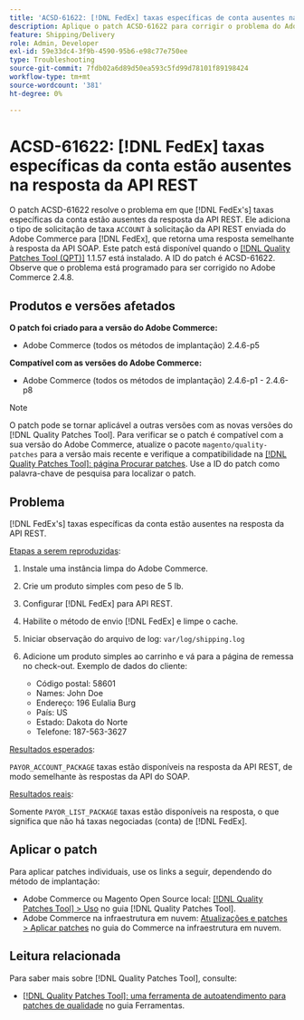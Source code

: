 ```yaml
---
title: 'ACSD-61622: [!DNL FedEx] taxas específicas de conta ausentes na resposta da API REST'
description: Aplique o patch ACSD-61622 para corrigir o problema do Adobe Commerce em que  [!DNL FedEx] taxas específicas da conta estão ausentes da resposta da API REST.
feature: Shipping/Delivery
role: Admin, Developer
exl-id: 59e33dc4-3f9b-4590-95b6-e98c77e750ee
type: Troubleshooting
source-git-commit: 7fdb02a6d89d50ea593c5fd99d78101f89198424
workflow-type: tm+mt
source-wordcount: '381'
ht-degree: 0%

---
```


# ACSD-61622: [!DNL FedEx] taxas específicas da conta estão ausentes na resposta da API REST

O patch ACSD-61622 resolve o problema em que [!DNL FedEx's] taxas específicas da conta estão ausentes da resposta da API REST. Ele adiciona o tipo de solicitação de taxa `ACCOUNT` à solicitação da API REST enviada do Adobe Commerce para [!DNL FedEx], que retorna uma resposta semelhante à resposta da API SOAP. Este patch está disponível quando o [[!DNL Quality Patches Tool (QPT)]](/help/tools/quality-patches-tool/quality-patches-tool-to-self-serve-quality-patches.md) 1.1.57 está instalado. A ID do patch é ACSD-61622. Observe que o problema está programado para ser corrigido no Adobe Commerce 2.4.8.

## Produtos e versões afetados

**O patch foi criado para a versão do Adobe Commerce:**

* Adobe Commerce (todos os métodos de implantação) 2.4.6-p5

**Compatível com as versões do Adobe Commerce:**

* Adobe Commerce (todos os métodos de implantação) 2.4.6-p1 - 2.4.6-p8

>[!NOTE]
>
>O patch pode se tornar aplicável a outras versões com as novas versões do [!DNL Quality Patches Tool]. Para verificar se o patch é compatível com a sua versão do Adobe Commerce, atualize o pacote `magento/quality-patches` para a versão mais recente e verifique a compatibilidade na [[!DNL Quality Patches Tool]: página Procurar patches](https://experienceleague.adobe.com/tools/commerce-quality-patches/index.html). Use a ID do patch como palavra-chave de pesquisa para localizar o patch.

## Problema

[!DNL FedEx's] taxas específicas da conta estão ausentes na resposta da API REST.

<u>Etapas a serem reproduzidas</u>:

1. Instale uma instância limpa do Adobe Commerce.
1. Crie um produto simples com peso de 5 lb.
1. Configurar [!DNL FedEx] para API REST.
1. Habilite o método de envio [!DNL FedEx] e limpe o cache.
1. Iniciar observação do arquivo de log: `var/log/shipping.log`
1. Adicione um produto simples ao carrinho e vá para a página de remessa no check-out. Exemplo de dados do cliente:

   * Código postal: 58601
   * Names: John Doe
   * Endereço: 196 Eulalia Burg
   * País: US
   * Estado: Dakota do Norte
   * Telefone: 187-563-3627

<u>Resultados esperados</u>:

`PAYOR_ACCOUNT_PACKAGE` taxas estão disponíveis na resposta da API REST, de modo semelhante às respostas da API do SOAP.

<u>Resultados reais</u>:

Somente `PAYOR_LIST_PACKAGE` taxas estão disponíveis na resposta, o que significa que não há taxas negociadas (conta) de [!DNL FedEx].

## Aplicar o patch

Para aplicar patches individuais, use os links a seguir, dependendo do método de implantação:

* Adobe Commerce ou Magento Open Source local: [[!DNL Quality Patches Tool] > Uso](/help/tools/quality-patches-tool/usage.md) no guia [!DNL Quality Patches Tool].
* Adobe Commerce na infraestrutura em nuvem: [Atualizações e patches > Aplicar patches](https://experienceleague.adobe.com/docs/commerce-cloud-service/user-guide/develop/upgrade/apply-patches.html) no guia do Commerce na infraestrutura em nuvem.

## Leitura relacionada

Para saber mais sobre [!DNL Quality Patches Tool], consulte:

* [[!DNL Quality Patches Tool]: uma ferramenta de autoatendimento para patches de qualidade](/help/tools/quality-patches-tool/quality-patches-tool-to-self-serve-quality-patches.md) no guia Ferramentas.
